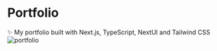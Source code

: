 # Portfolio
✨ My portfolio built with Next.js, TypeScript, NextUI and Tailwind CSS
![portfolio](https://github.com/panyu1512/Portfolio/assets/44259957/723c0d04-2473-4d55-908d-442abd6adc43)
